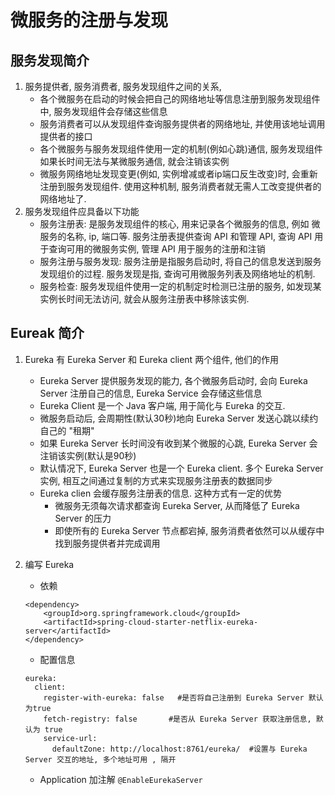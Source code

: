 # 微服务的注册与发现

## 服务发现简介
1. 服务提供者, 服务消费者, 服务发现组件之间的关系, 
	* 各个微服务在启动的时候会把自己的网络地址等信息注册到服务发现组件中, 服务发现组件会存储这些信息
	* 服务消费者可以从发现组件查询服务提供者的网络地址, 并使用该地址调用提供者的接口
	* 各个微服务与服务发现组件使用一定的机制(例如心跳)通信, 服务发现组件如果长时间无法与某微服务通信, 就会注销该实例
	* 微服务网络地址发现变更(例如, 实例增减或者ip端口反生改变)时, 会重新注册到服务发现组件. 使用这种机制, 服务消费者就无需人工改变提供者的网络地址了.
2. 服务发现组件应具备以下功能
	* 服务注册表: 是服务发现组件的核心, 用来记录各个微服务的信息, 例如 微服务的名称, ip, 端口等. 服务注册表提供查询 API 和管理 API, 查询 API 用于查询可用的微服务实例, 管理 API 用于服务的注册和注销
	* 服务注册与服务发现: 服务注册是指服务启动时, 将自己的信息发送到服务发现组价的过程. 服务发现是指, 查询可用微服务列表及网络地址的机制.
	* 服务检查: 服务发现组件使用一定的机制定时检测已注册的服务, 如发现某实例长时间无法访问, 就会从服务注册表中移除该实例.

## Eureak 简介

1. Eureka 有 Eureka Server 和 Eureka client 两个组件, 他们的作用
	* Eureka Server 提供服务发现的能力, 各个微服务启动时, 会向 Eureka Server 注册自己的信息, Eureka Service 会存储这些信息
	* Eureka Client 是一个 Java 客户端, 用于简化与 Eureka 的交互.
	* 微服务启动后, 会周期性(默认30秒)地向 Eureka Server 发送心跳以续约自己的 "租期"
	* 如果 Eureka Server 长时间没有收到某个微服的心跳, Eureka Server 会注销该实例(默认是90秒)
	* 默认情况下, Eureka Server 也是一个 Eureka client. 多个 Eureka Server 实例, 相互之间通过复制的方式来实现服务注册表的数据同步
	* Eureka clien 会缓存服务注册表的信息. 这种方式有一定的优势
		* 微服务无须每次请求都查询 Eureka Server, 从而降低了 Eureka Server 的压力
		* 即使所有的 Eureka Server 节点都宕掉, 服务消费者依然可以从缓存中找到服务提供者并完成调用	
2. 编写 Eureka
	* 依赖

	```
	<dependency>
		<groupId>org.springframework.cloud</groupId>
		<artifactId>spring-cloud-starter-netflix-eureka-server</artifactId>
	</dependency>
	```
	* 配置信息

	```
	eureka:
	  client:
	    register-with-eureka: false   #是否将自己注册到 Eureka Server 默认为true
	    fetch-registry: false       #是否从 Eureka Server 获取注册信息, 默认为 true
	    service-url:
	      defaultZone: http://localhost:8761/eureka/  #设置与 Eureka Server 交互的地址, 多个地址可用 , 隔开
	```
	* Application 加注解 `@EnableEurekaServer`
